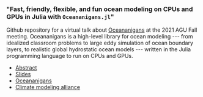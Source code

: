 ### "Fast, friendly, flexible, and fun ocean modeling on CPUs and GPUs in Julia with `Oceananigans.jl`"

Github repository for a virtual talk about [Oceananigans](https://github.com/CliMA/Oceananigans.jl) at the 2021 AGU Fall meeting.
Oceananigans is a high-level library for ocean modeling --- from idealized classroom problems to large eddy simulation of ocean boundary layers, to realistic global hydrostatic ocean models --- written in the Julia programming language to run on CPUs and GPUs.

* [Abstract](https://agu.confex.com/agu/fm21/meetingapp.cgi/Paper/959571)
* [Slides](https://www.dropbox.com/s/zcq9kzbma22nf2i/AGUFall2021-Oceananigans-Gregory-Wagner.key?dl=0)
* [Oceananigans](https://github.com/CliMA/Oceananigans.jl)
* [Climate modeling alliance](https://clima.caltech.edu/)

